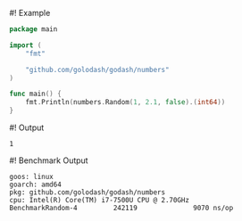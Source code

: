 #! Example
```go
package main

import (
	"fmt"

	"github.com/golodash/godash/numbers"
)

func main() {
	fmt.Println(numbers.Random(1, 2.1, false).(int64))
}
```

#! Output
```
1
```

#! Benchmark Output
```
goos: linux
goarch: amd64
pkg: github.com/golodash/godash/numbers
cpu: Intel(R) Core(TM) i7-7500U CPU @ 2.70GHz
BenchmarkRandom-4         242119              9070 ns/op
```
